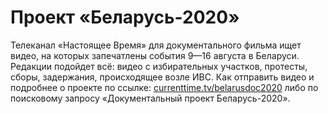 # Проект «Беларусь-2020»

Телеканал «Настоящее Время» для документального фильма ищет видео, на которых запечатлены события 9—16 августа в Беларуси. Редакции подойдет всё: видео с избирательных участков, протесты, сборы, задержания, происходящее возле ИВС. Как отправить видео и подробнее о проекте по ссылке: [currenttime.tv/belarusdoc2020](https://www.currenttime.tv/belarusdoc2020) либо по поисковому запросу «Документальный проект Беларусь-2020».
